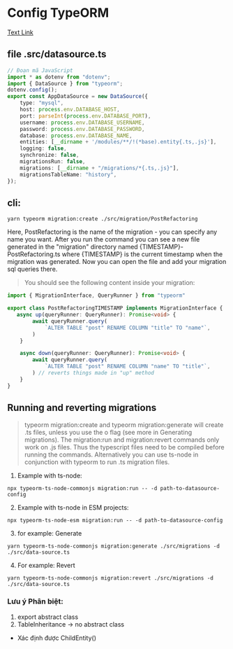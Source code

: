 # Config TypeORM

[Text Link](https://typeorm.io/migrations#generating-migrations)

## file .src/datasource.ts

```Typescript
// Đoạn mã JavaScript
import * as dotenv from "dotenv";
import { DataSource } from "typeorm";
dotenv.config();
export const AppDataSource = new DataSource({
    type: "mysql",
    host: process.env.DATABASE_HOST,
    port: parseInt(process.env.DATABASE_PORT),
    username: process.env.DATABASE_USERNAME,
    password: process.env.DATABASE_PASSWORD,
    database: process.env.DATABASE_NAME,
    entities: [__dirname + '/modules/**/!(*base).entity{.ts,.js}'],
    logging: false,
    synchronize: false,
    migrationsRun: false,
    migrations: [__dirname + "/migrations/*{.ts,.js}"],
    migrationsTableName: "history",
});
```

## cli:

```shell
yarn typeorm migration:create ./src/migration/PostRefactoring
```

Here, PostRefactoring is the name of the migration - you can specify any name you want. After you run the command you can see a new file generated in the "migration" directory named {TIMESTAMP}-PostRefactoring.ts where {TIMESTAMP} is the current timestamp when the migration was generated. Now you can open the file and add your migration sql queries there.

> You should see the following content inside your migration:

```Typescript
import { MigrationInterface, QueryRunner } from "typeorm"

export class PostRefactoringTIMESTAMP implements MigrationInterface {
   async up(queryRunner: QueryRunner): Promise<void> {
        await queryRunner.query(
            `ALTER TABLE "post" RENAME COLUMN "title" TO "name"`,
        )
    }

    async down(queryRunner: QueryRunner): Promise<void> {
        await queryRunner.query(
            `ALTER TABLE "post" RENAME COLUMN "name" TO "title"`,
        ) // reverts things made in "up" method
    }
}
```

## Running and reverting migrations

> typeorm migration:create and typeorm migration:generate will create .ts files, unless you use the o flag (see more in Generating migrations). The migration:run and migration:revert commands only work on .js files. Thus the typescript files need to be compiled before running the commands. Alternatively you can use ts-node in conjunction with typeorm to run .ts migration files.

1. Example with ts-node:

```shell
npx typeorm-ts-node-commonjs migration:run -- -d path-to-datasource-config
```

2. Example with ts-node in ESM projects:

```shell
npx typeorm-ts-node-esm migration:run -- -d path-to-datasource-config
```

3. for example: Generate

```shell
yarn typeorm-ts-node-commonjs migration:generate ./src/migrations -d ./src/data-source.ts
```

4. For example: Revert

```shell
yarn typeorm-ts-node-commonjs migration:revert ./src/migrations -d ./src/data-source.ts
```

### Lưu ý Phân biệt:

1. export abstract class
2. TableInheritance -> no abstract class

-   Xác định được ChildEntity()
